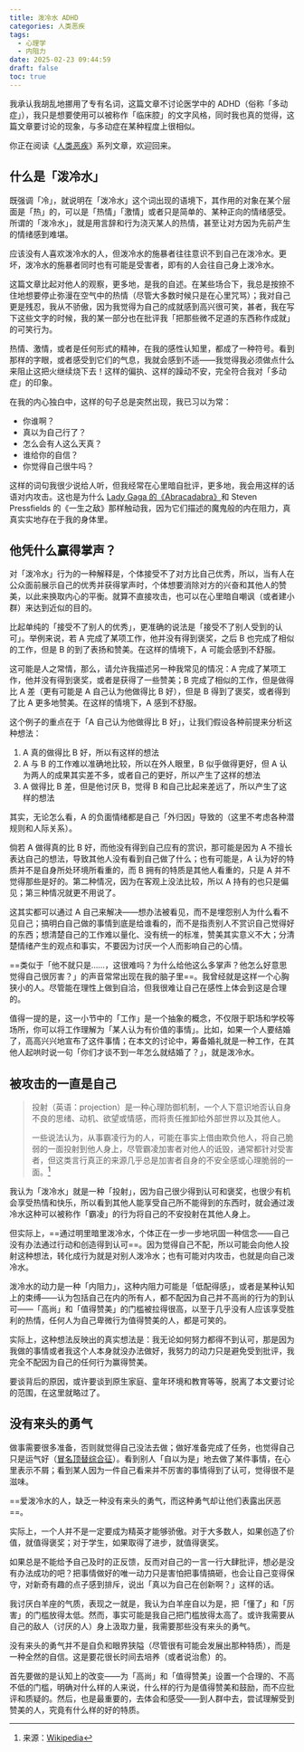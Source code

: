 ```yaml
---
title: 泼冷水 ADHD
categories: 人类恶疾
tags:
  - 心理学
  - 内阻力
date: 2025-02-23 09:44:59
draft: false
toc: true
---
```


我承认我胡乱地挪用了专有名词，这篇文章不讨论医学中的 ADHD（俗称「多动症」），我只是想要使用可以被称作「临床腔」的文字风格，同时我也真的觉得，这篇文章要讨论的现象，与多动症在某种程度上很相似。

<!--more-->

你正在阅读《[人类恶疾](/categories/人类恶疾/)》系列文章，欢迎回来。

## 什么是「泼冷水」

既强调「冷」，就说明在「泼冷水」这个词出现的语境下，其作用的对象在某个层面是「热」的，可以是「热情」「激情」或者只是简单的、某种正向的情绪感受。所谓的「泼冷水」，就是用言辞和行为浇灭某人的热情，甚至让对方因为先前产生的情绪感到难堪。

应该没有人喜欢泼冷水的人，但泼冷水的施暴者往往意识不到自己在泼冷水。更坏，泼冷水的施暴者同时也有可能是受害者，即有的人会往自己身上泼冷水。

这篇文章比起对他人的观察，更多地，是我的自述。在某些场合下，我总是按捺不住地想要停止弥漫在空气中的热情（尽管大多数时候只是在心里咒骂）；我对自己更是残忍，我从不骄傲，因为我觉得为自己的成就感到高兴很可笑，甚者，我在写下这些文字的时候，我的某一部分也在批评我「把那些微不足道的东西称作成就」的可笑行为。

热情、激情，或者是任何形式的精神，在我的感性认知里，都成了一种符号。看到那样的字眼，或者感受到它们的气息，我就会感到不适——我觉得我必须做点什么来阻止这把火继续烧下去！这样的偏执、这样的躁动不安，完全符合我对「多动症」的印象。

在我的内心独白中，这样的句子总是突然出现，我已习以为常：

- 你谁啊？
- 真以为自己行了？
- 怎么会有人这么天真？
- 谁给你的自信？
- 你觉得自己很牛吗？

这样的词句我很少说给人听，但我经常在心里暗自批评，更多地，我会用这样的话语对内攻击。这也是为什么 [Lady Gaga 的《Abracadabra》](/posts/今夜不爱就死/)和 Steven Pressfields 的《一生之敌》那样触动我，因为它们描述的魔鬼般的内在阻力，真真实实地存在于我的身体里。

## 他凭什么赢得掌声？

对「泼冷水」行为的一种解释是，个体接受不了对方比自己优秀，所以，当有人在公众面前展示自己的优秀并获得掌声时，个体想要消除对方的兴奋和其他人的赞美，以此来换取内心的平衡。就算不直接攻击，也可以在心里暗自嘲讽（或者建小群）来达到近似的目的。

比起单纯的「接受不了别人的优秀」，更准确的说法是「接受不了别人受到的认可」。举例来说，若 A 完成了某项工作，他并没有得到褒奖，之后 B 也完成了相似的工作，但是 B 的到了表扬和赞美。在这样的情境下，A 可能会感到不舒服。

这可能是人之常情，那么，请允许我描述另一种我常见的情况：A 完成了某项工作，他并没有得到褒奖，或者是获得了一些赞美；B 完成了相似的工作，但是做得比 A 差（更有可能是 A 自己认为他做得比 B 好），但是 B 得到了褒奖，或者得到了比 A 更多地赞美。在这样的情境下，A 感到不舒服。

这个例子的重点在于「A 自己认为他做得比 B 好」，让我们假设各种前提来分析这种想法：

1. A 真的做得比 B 好，所以有这样的想法
2. A 与 B 的工作难以准确地比较，所以在外人眼里，B 似乎做得更好，但 A 认为两人的成果其实差不多，或者自己的更好，所以产生了这样的想法
3. A 做得比 B 差，但是他讨厌 B，觉得 B 和自己比起来差远了，所以产生了这样的想法

其实，无论怎么看，A 的负面情绪都是自己「外归因」导致的（这里不考虑各种潜规则和人际关系）。

倘若 A 做得真的比 B 好，而他没有得到自己应有的赏识，那可能是因为 A 不擅长表达自己的想法，导致其他人没有看到自己做了什么；也有可能是，A 认为好的特质并不是自身所处环境所看重的，而 B 拥有的特质是其他人看重的，只是 A 并不觉得那些是好的。第二种情况，因为在客观上没法比较，所以 A 持有的也只是偏见；第三种情况就更不用说了。

这其实都可以通过 A 自己来解决——想办法被看见，而不是埋怨别人为什么看不见自己；搞明白自己做的事情到底是给谁看的，而不是指责别人不赏识自己觉得好的东西；想清楚自己的工作难以量化、没有统一的标准，赞美其实意义不大；分清楚情绪产生的观点和事实，不要因为讨厌一个人而影响自己的心情。

==类似于「他不就只是……，这很难吗？为什么给他这么多掌声？他怎么好意思觉得自己很厉害？」的声音常常出现在我的脑子里==。我曾经就是这样一个心胸狭小的人。尽管能在理性上做到自洽，但我很难让自己在感性上体会到这是合理的。

值得一提的是，这一小节中的「工作」是一个抽象的概念，不仅限于职场和学校等场所，你可以将工作理解为「某人认为有价值的事情」。比如，如果一个人要结婚了，高高兴兴地宣布了这件事情；在本文的讨论中，筹备婚礼就是一种工作，在其他人起哄时说一句「你们才谈不到一年怎么就结婚了？」，就是泼冷水。

## 被攻击的一直是自己

> 投射（英语：projection）是一种心理防御机制，一个人下意识地否认自身不良的思绪、动机、欲望或情感，而将责任推卸给外部世界以及其他人。
>
> 一些说法认为，从事霸凌行为的人，可能在事实上借由欺负他人，将自己脆弱的一面投射到他人身上，尽管霸凌加害者对他人的诋毁，通常都针对受害者，但这类言行真正的来源几乎总是加害者自身的不安全感或心理脆弱的一面。[^1]

我认为「泼冷水」就是一种「投射」，因为自己很少得到认可和褒奖，也很少有机会享受热情和快乐，所以看到其他人能享受自己所不能得到的东西时，就会通过泼冷水这种可以被称作「霸凌」的行为将自己的不安投射在其他人身上。

但实际上，==通过明里暗里泼冷水，个体正在一步一步地巩固一种信念——自己没有办法通过行动和创造得到认可==。因为觉得自己不配，所以可能会向他人投射这种想法，转化成行为就是对别人泼冷水；也有可能对内攻击，也就是向自己泼冷水。

泼冷水的动力是一种「内阻力」，这种内阻力可能是「低配得感」，或者是某种认知上的束缚——认为包括自己在内的所有人，都不配因为自己并不高尚的行为的到认可——「高尚」和「值得赞美」的门槛被拉得很高，以至于几乎没有人应该享受胜利的热情，任何人为自己卑微行为值得赞美的人，都是可笑的。

实际上，这种想法反映出的真实想法是：我无论如何努力都得不到认可，那是因为我做的事情或者我这个人本身就没办法做好，我努力的动力只是避免受到批评，我完全不配因为自己的任何行为赢得赞美。

要谈背后的原因，或许要谈到原生家庭、童年环境和教育等等，脱离了本文要讨论的范围，在这里就略过了。

## 没有来头的勇气

做事需要很多准备，否则就觉得自己没法去做；做好准备完成了任务，也觉得自己只是运气好（[冒名顶替综合征](/posts/如何应对他人的赞美/)）。看到别人「自以为是」地去做了某件事情，在心里表示不屑；看到某人因为一件自己看来并不厉害的事情得到了认可，觉得很不是滋味。

==爱泼冷水的人，缺乏一种没有来头的勇气，而这种勇气却让他们表露出厌恶==。

实际上，一个人并不是一定要成为精英才能够骄傲。对于大多数人，如果创造了价值，就值得褒奖；对于学生，如果取得了进步，就值得褒奖。

如果总是不能给予自己及时的正反馈，反而对自己的一言一行大肆批评，想必是没有办法成功的吧？把事情做好的唯一动力只是害怕把事情搞砸，也会让自己变得保守，对新奇有趣的点子感到排斥，说出「真以为自己在创新啊？」这样的话。

我讨厌白羊座的气质，表现之一就是，我认为白羊座自以为是，把「懂了」和「厉害」的门槛放得太低。然而，事实可能是我自己把门槛放得太高了。或许我需要从自己的敌人（讨厌的人）身上汲取力量，我需要那些没有来头的勇气。

没有来头的勇气并不是自负和眼界狭隘（尽管很有可能会发展出那种特质），而是一种全然的自信。这是要花很长时间去培养（或者说治愈）的。

首先要做的是认知上的改变——为「高尚」和「值得赞美」设置一个合理的、不高不低的门槛，明确对什么样的人来说，什么样的行为是值得赞美和鼓励，而不应批评和质疑的。然后，也是最重要的，去体会和感受——到人群中去，尝试理解受到赞美的人，究竟有什么样的好的特质。

[^1]: 来源：[Wikipedia](https://zh.wikipedia.org/wiki/投射)